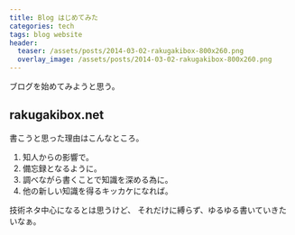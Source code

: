 ```yaml
---
title: Blog はじめてみた
categories: tech
tags: blog website
header:
  teaser: /assets/posts/2014-03-02-rakugakibox-800x260.png
  overlay_image: /assets/posts/2014-03-02-rakugakibox-800x260.png
---
```


ブログを始めてみようと思う。

<!--more-->

## rakugakibox.net

書こうと思った理由はこんなところ。

1. 知人からの影響で。
2. 備忘録となるように。
3. 調べながら書くことで知識を深める為に。
4. 他の新しい知識を得るキッカケになれば。

技術ネタ中心になるとは思うけど、
それだけに縛らず、ゆるゆる書いていきたいなぁ。
